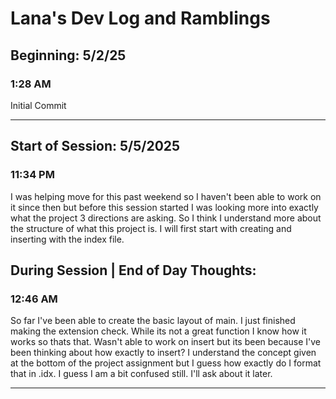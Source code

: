 # Lana's Dev Log and Ramblings

## Beginning: 5/2/25
### 1:28 AM
Initial Commit

-------------------------

## Start of Session: 5/5/2025
### 11:34 PM
I was helping move for this past weekend so I haven't been able to work on it since then but before this session started I was looking more into exactly what the project 3 directions are asking. So I think I understand more about the structure of what this project is. I will first start with creating and inserting with the index file.

## During Session | End of Day Thoughts:
### 12:46 AM
So far I've been able to create the basic layout of main. I just finished making the extension check. While its not a great function I know how it works so thats that. Wasn't able to work on insert but its been because I've been thinking about how exactly to insert? I understand the concept given at the bottom of the project assignment but I guess how exactly do I format that in .idx. I guess I am a bit confused still. I'll ask about it later.

------------------------------